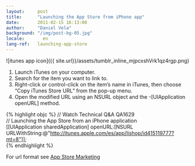 ```yaml
---
layout:     post
title:      "Launching the App Store from iPhone app"
date:       2011-02-15 16:13:00
author:     "Daniel Vela"
background: "/img/post-bg-05.jpg"
locale:       en
lang-ref:   launching-app-store
---
```


![itunes app icon]({{ site.url}}/assets/tumblr_inline_mjpcxshVrk1qz4rgp.png)

1. Launch iTunes on your computer.
2. Search for the item you want to link to.
3. Right-click or control-click on the item’s name in iTunes, then choose “Copy iTunes Store URL” from the pop-up menu.
4. Open the modified URL using an NSURL object and the -[UIApplication openURL] method.

{% highlight objc %}
// Watch Technical Q&amp;A QA1629  
// Launching the App Store from an iPhone application  
[[UIApplication sharedApplication] openURL:[NSURL URLWithString:@"http://itunes.apple.com/es/app/lishop/id415119777?mt=8"]];  
{% endhighlight %}

For url format see [App Store Marketing](https://developer.apple.com/appstore/resources/marketing/)